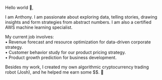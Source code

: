 Hello world 👋,

I am Anthony. I am passionate about exploring data, telling stories, drawing insights and form strategies from abstract numbers. I am also a certified AWS machine learning specialist. 

My current job involves:<br/> 
• Revenue forecast and resource optimization for data-driven corporate strategy.<br/> 
• Customer behavior study for our product pricing strategy.<br/> 
• Product growth prediction for business development.<br/>

Besides my work, I created my own algorithmic cryptocurrency trading robot (Josh), and he helped me earn some $$. 🤖


